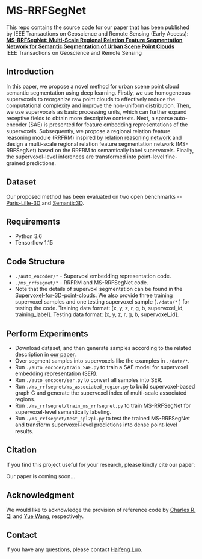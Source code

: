 # MS-RRFSegNet

This repo contains the source code for our paper that has been published by IEEE Transactions on Geoscience and Remote Sensing (Early Access):
[**MS-RRFSegNet: Multi-Scale Regional Relation Feature Segmentation Network for Semantic Segmentation of Urban Scene Point Clouds**](https://ieeexplore.ieee.org/document/9080553/authors#authors)
<br>
IEEE Transactions on Geoscience and Remote Sensing
<br>


## Introduction
In this paper, we propose a novel method for urban scene point cloud semantic segmentation using deep learning. Firstly, we use homogeneous supervoxels to reorganize raw point clouds to effectively reduce the computational complexity and improve the non-uniform distribution. Then, we use supervoxels as basic processing units, which can further expand receptive fields to obtain more descriptive contexts. Next, a sparse auto-encoder (SAE) is presented for feature embedding representations of the supervoxels. Subsequently, we propose a regional relation feature reasoning module (RRFRM) inspired by [relation reasoning network](https://arxiv.org/abs/1706.01427) and design a multi-scale regional relation feature segmentation network (MS-RRFSegNet) based on the RRFRM to semantically label supervoxels. Finally, the supervoxel-level inferences are transformed into point-level fine-grained predictions.

## Dataset
Our proposed method has been evaluated on two open benchmarks -- [Paris-Lille-3D](https://npm3d.fr/paris-lille-3d) and [Semantic3D](http://www.semantic3d.net/).


## Requirements
- Python 3.6
- Tensorflow 1.15

## Code Structure
* `./auto_encoder/*` - Supervoxl embedding representation code.
* `./ms_rrfsegnet/*` - RRFRM and MS-RRFSegNet code.
* Note that the details of supervoxl segmentation can be found in the [Supervoxel-for-3D-point-clouds](https://github.com/yblin/Supervoxel-for-3D-point-clouds).
We also provide three training supervoxel samples and one testing supervoxel sample (`./data/*` ) for testing the code. Training data format: [x, y, z, r, g, b, supervoxel_id, training_label]. Testing data format: [x, y, z, r, g, b, supervoxel_id].

## Perform Experiments
* Download dataset, and then generate samples according to the related description in [our paper]().
* Over segment samples into supervoxels like the examples in `./data/*`.
* Run `./auto_encoder/train_SAE.py` to train a SAE model for supervoxel embedding representation (SER). 
* Run `./auto_encoder/ser.py` to convert all samples into SER.
* Run `./ms_rrfsegnet/ms_associated_region.py` to build supervoxel-based graph G and generate the supervoxel index of multi-scale associated regions. 
* Run `./ms_rrfsegnet/train_ms_rrfsegnet.py` to train MS-RRFSegNet for supervoxel-level semantically labeling.
* Run `./ms_rrfsegnet/test_spl2pl.py` to test the trained MS-RRFSegNet and transform supervoxel-level predictions into dense point-level results.



## Citation
If you find this project useful for your research, please kindly cite our paper:

Our paper is coming soon...

## Acknowledgment
We would like to acknowledge the provision of reference code by [Charles R. Qi](https://github.com/charlesq34/pointnet) and [Yue Wang](https://github.com/WangYueFt/dgcnn), respectively.

## Contact
If you have any questions, please contact [Haifeng Luo](h.feng.luo@outlook.com).
